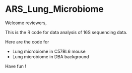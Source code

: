 # ARS_Lung_Microbiome

Welcome reviewers,

This is the R code for data analysis of 16S sequencing data.

Here are the code for 
- Lung microbiome in C57BL6 mouse
- Lung microbiome in DBA background

Have fun !
